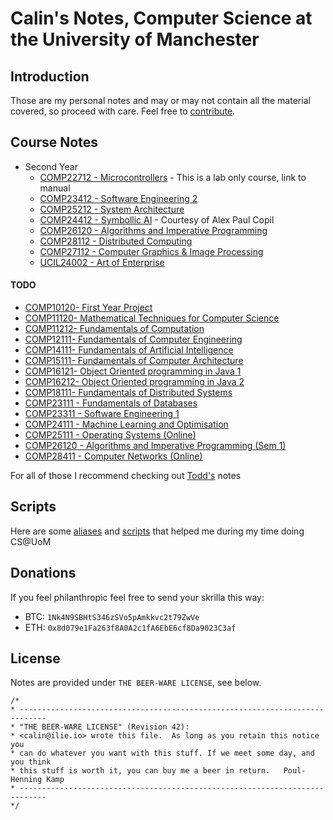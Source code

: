 <!-- Google Analytics -->
<script async src="https://www.googletagmanager.com/gtag/js?id=UA-113560131-1"></script>
<script>
  window.dataLayer = window.dataLayer || [];
  function gtag(){dataLayer.push(arguments);}
  gtag('js', new Date());
  gtag('config', 'UA-113560131-1');
</script>

# Calin's Notes, Computer Science at the University of Manchester

## Introduction

Those are my personal notes and may or may not contain all the material covered, so proceed with care.
Feel free to [contribute](https://github.com/colinx05/uom-notes).

## Course Notes

* Second Year
  * [COMP22712 - Microcontrollers](http://syllabus.cs.manchester.ac.uk/ugt/2017/COMP22712/lab_manual.pdf) -  This is a lab only course, link to manual
  * [COMP23412 - Software Engineering 2](COMP28112/index.md)
  * [COMP25212 - System Architecture](COMP25212/index.md)
  * [COMP24412 - Symbollic AI](http://thee-engineer.github.io/uom-notes/COMP24412) - Courtesy of Alex Paul Copil
  * [COMP26120 - Algorithms and Imperative Programming](COMP26120/index.md)
  * [COMP28112 - Distributed Computing](COMP28112/index.md)
  * [COMP27112 - Computer Graphics & Image Processing](COMP27112/index.md)
  * [UCIL24002 - Art of Enterprise](UCIL24002/index.md)

#### TODO
* [COMP10120- First Year Project](#)
* [COMP11120- Mathematical Techniques for Computer Science](#)
* [COMP11212- Fundamentals of Computation](#)
* [COMP12111- Fundamentals of Computer Engineering ](#)
* [COMP14111- Fundamentals of Artificial Intelligence](#)
* [COMP15111- Fundamentals of Computer Architecture](#)
* [COMP16121- Object Oriented programming in Java 1](#)
* [COMP16212- Object Oriented programming in Java 2](#)
* [COMP18111- Fundamentals of Distributed Systems](#)
* [COMP23111 - Fundamentals of Databases](#)
* [COMP23311 - Software Engineering 1](#)
* [COMP24111 - Machine Learning and Optimisation](#)
* [COMP25111 - Operating Systems (Online)](#)
* [COMP26120 - Algorithms and Imperative Programming (Sem 1)](#)
* [COMP28411 - Computer Networks (Online)](#)

For all of those I recommend checking out [Todd's](https://todddavies.co.uk/#Notes) notes

## Scripts

Here are some [aliases](https://gist.github.com/colinx05/80316361a68d295aea2fb0a00ecf2526) and [scripts](#) that helped me during my time doing CS@UoM

## Donations

If you feel philanthropic feel free to send your skrilla this way:

* BTC: `1Nk4N9SBHtS346zSVo5pAmkkvc2t79ZwVe`
* ETH: `0x8d079e1Fa263f8A0A2c1fA6EbE6cf8Da9023C3af`

## License
Notes are provided under `THE BEER-WARE LICENSE`, see below.
```
/*
* ----------------------------------------------------------------------------
* "THE BEER-WARE LICENSE" (Revision 42):
* <calin@ilie.io> wrote this file.  As long as you retain this notice you
* can do whatever you want with this stuff. If we meet some day, and you think
* this stuff is worth it, you can buy me a beer in return.   Poul-Henning Kamp
* ----------------------------------------------------------------------------
*/
```